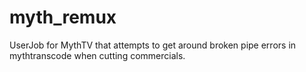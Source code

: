 myth_remux
==========

UserJob for MythTV that attempts to get around broken pipe errors in mythtranscode when cutting commercials.
